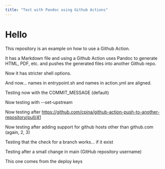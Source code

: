 ```yaml
---
title: "Test with Pandoc using Github Actions"
---
```


# Hello
This repository is an example on how to use a Github Action.

It has a Markdown file and using a Github Action uses Pandoc to generate HTML, PDF, etc. and pushes the generated files into another Github repo.

Now it has stricter shell options.

And now... names in entrypoint.sh and names in action.yml are aligned.

Testing now with the COMMIT_MESSAGE (default)

Now testing with --set-upstream

Now testing after https://github.com/cpina/github-action-push-to-another-repository/pull/41

Now testing after adding support for github hosts other than github.com (again, 2, 3)

Testing that the check for a branch works... if it exist

Testing after a small change in main (GitHub repository username)

This one comes from the deploy keys
